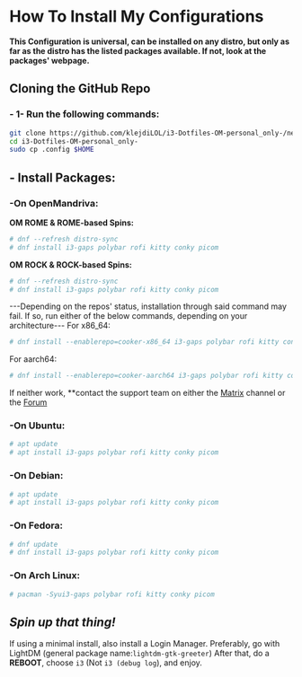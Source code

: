 # How To Install My Configurations
**This Configuration is universal, can be installed on any distro, but only as far as the distro has the listed packages available. If not, look at the packages' webpage.**
## Cloning the GitHub Repo
### - 1- Run the following commands:
```bash
git clone https://github.com/klejdiLOL/i3-Dotfiles-OM-personal_only-/new/main
cd i3-Dotfiles-OM-personal_only-
sudo cp .config $HOME
```
## - Install Packages:
### -On OpenMandriva:
  **OM ROME & ROME-based Spins:**
  ```bash
  # dnf --refresh distro-sync
  # dnf install i3-gaps polybar rofi kitty conky picom
  ```
  **OM ROCK & ROCK-based Spins:**
  ```bash
  # dnf --refresh distro-sync
  # dnf install i3-gaps polybar rofi kitty conky picom
  ```
  ---Depending on the repos' status, installation through said command may fail. If so, run either of the below commands, depending on your architecture---
  For x86_64:
  ```bash
  # dnf install --enablerepo=cooker-x86_64 i3-gaps polybar rofi kitty conky picom
  ```
  For aarch64:
  ```bash
  # dnf install --enablerepo=cooker-aarch64 i3-gaps polybar rofi kitty conky picom
  ```
  If neither work, **contact the support team on either the [Matrix](https://app.element.io/#/room/#openmandriva-space:matrix.org) channel or the [Forum](https://forum.openmandriva.org/)
  ### -On Ubuntu:
  ```bash
  # apt update
  # apt install i3-gaps polybar rofi kitty conky picom
  ```
  ### -On Debian:
  ```bash
  # apt update
  # apt install i3-gaps polybar rofi kitty conky picom
  ```
  ### -On Fedora:
  ```bash
  # dnf update
  # dnf install i3-gaps polybar rofi kitty conky picom
  ```
  ### -On Arch Linux:
  ```bash
  # pacman -Syui3-gaps polybar rofi kitty conky picom
  ```
  ## ***Spin up that thing!***
  If using a minimal install, also install a Login Manager. Preferably, go with LightDM (general package name:``lightdm-gtk-greeter``)
  After that, do a **REBOOT**, choose ``i3`` (Not ``i3 (debug log``), and enjoy.
